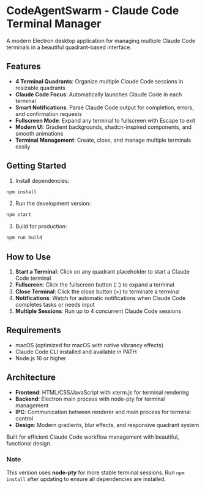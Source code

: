 # CodeAgentSwarm - Claude Code Terminal Manager

A modern Electron desktop application for managing multiple Claude Code terminals in a beautiful quadrant-based interface.

## Features

- **4 Terminal Quadrants**: Organize multiple Claude Code sessions in resizable quadrants
- **Claude Code Focus**: Automatically launches Claude Code in each terminal
- **Smart Notifications**: Parse Claude Code output for completion, errors, and confirmation requests
- **Fullscreen Mode**: Expand any terminal to fullscreen with Escape to exit
- **Modern UI**: Gradient backgrounds, shadcn-inspired components, and smooth animations
- **Terminal Management**: Create, close, and manage multiple terminals easily

## Getting Started

1. Install dependencies:
```bash
npm install
```

2. Run the development version:
```bash
npm start
```

3. Build for production:
```bash
npm run build
```

## How to Use

1. **Start a Terminal**: Click on any quadrant placeholder to start a Claude Code terminal
2. **Fullscreen**: Click the fullscreen button (⛶) to expand a terminal
3. **Close Terminal**: Click the close button (×) to terminate a terminal
4. **Notifications**: Watch for automatic notifications when Claude Code completes tasks or needs input
5. **Multiple Sessions**: Run up to 4 concurrent Claude Code sessions

## Requirements

- macOS (optimized for macOS with native vibrancy effects)
- Claude Code CLI installed and available in PATH
- Node.js 16 or higher

## Architecture

- **Frontend**: HTML/CSS/JavaScript with xterm.js for terminal rendering
- **Backend**: Electron main process with node-pty for terminal management
- **IPC**: Communication between renderer and main process for terminal control
- **Design**: Modern gradients, blur effects, and responsive quadrant system

Built for efficient Claude Code workflow management with beautiful, functional design.

### Note

This version uses **node-pty** for more stable terminal sessions. Run `npm install` after updating to ensure all dependencies are installed.
